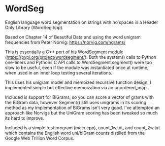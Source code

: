 # WordSeg
English language word segmentation on strings with no spaces in a Header Only Library (WordSeg.hpp).

Based on Chapter 14 of Beautiful Data and using the word unigram frequencies from Peter Norvig: https://norvig.com/ngrams/

This is essentially a C++ port of his WordSegment module (https://pypi.org/project/wordsegment/). Both the system() calls to Python one-liners and Pythons C API calls to WordSegment.segment() were too slow to be useful, even if the module was instantiated once at runtime, when used in an inner loop testing several iterations.

This uses his unigram model and memoized recursive function design. I implemented simple but effective memoization via an unordered_map.

Included is support for BiGrams, so you can score a vector of grams with the BiGram data, however Segment() still uses unigrams in its scoring method as my implementation of BiGrams isn't very good. I've attempted an approach like Norvigs but the UniGram scoring has been tweaked so much its hard to improve.

Included is a simple test program (main.cpp), count_1w.txt, and count_2w.txt which contains the English word uni/biGram counts distilled from the Google Web Trillion Word Corpus.
